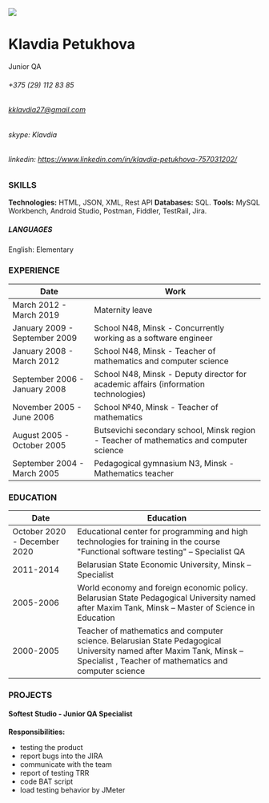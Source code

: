 
![](https://content.screencast.com/users/kklavdia27/folders/Default/media/e558da5e-23aa-420d-b910-8c7316a9f486/Screenshot_7.jpg)
# Klavdia Petukhova
Junior QA 


###### +375 (29) 112 83 85  
###### kklavdia27@gmail.com  
###### skype: Klavdia  
###### linkedin: https://www.linkedin.com/in/klavdia-petukhova-757031202/  


### SKILLS

**Technologies:** HTML, JSON, XML, Rest API
**Databases:** SQL.
**Tools:** MySQL Workbench, Android Studio, Postman, Fiddler, TestRail, Jira. 
##### LANGUAGES
English: Elementary


### EXPERIENCE 
| Date | Work  |   
| ------ | ------ |
| March 2012 - March 2019 | Maternity leave |
| January 2009 - September 2009 | School N48, Minsk - Concurrently working as a software engineer |
| January 2008 - March 2012 | School N48, Minsk - Teacher of mathematics and computer science |
| September 2006 - January 2008 | School N48, Minsk - Deputy director for academic affairs (information technologies) |
| November 2005 - June 2006 | School №40,  Minsk - Teacher of mathematics |
| August 2005 - October 2005 | Butsevichi secondary school, Minsk region - Teacher of mathematics and computer science |
| September 2004 - March 2005 | Pedagogical gymnasium N3, Minsk - Mathematics teacher |

### EDUCATION
| Date | Education |
| ----- | ----- |
| October 2020 - December 2020 | Educational center for programming and high technologies for training in the course "Functional software testing" – Specialist QA  |
| 2011-2014 | Belarusian State Economic University, Minsk – Specialist |
| 2005-2006 | World economy and foreign economic policy. Belarusian State Pedagogical University named after Maxim Tank, Minsk – Master of Science in Education |
| 2000-2005 | Teacher of mathematics and computer science. Belarusian State Pedagogical University named after Maxim Tank, Minsk – Specialist , Teacher of mathematics and computer science |

### PROJECTS
#### Softest Studio - Junior QA Specialist 
**Responsibilities:**
- testing the product
- report bugs into the JIRA
- communicate with the team
- report of testing TRR
- code BAT script
- load testing behavior by JMeter
